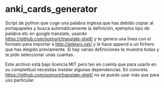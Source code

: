 # anki_cards_generator
Script de python que coge una palabra inglesa que has debido copiar al portapapeles y busca automáticamente la definición, ejemplos tipo de palabra etc en google translate, usando https://github.com/soimort/translate-shell/ y te genera una línea con el formato para importar a http://ankisrs.net/ y le hace append a un fichero que has elegido previamente. Si hay varias definiciones te muestra todas y te pide seleccionar unas cuantas.

Este archivo está bajo licencia MIT pero ten en cuenta que para usarlo en su completitud necesítas instalar algunas dependencias. En concreto https://github.com/soimort/translate-shell/ no se puede usar más que para uso particular.
